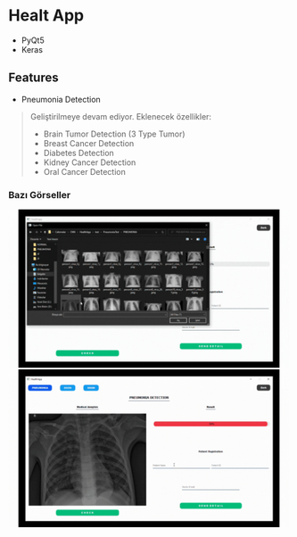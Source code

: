 # Healt App

- PyQt5
- Keras

## Features

- Pneumonia Detection  

> Geliştirilmeye devam ediyor.
> Eklenecek özellikler:
> - Brain Tumor Detection (3 Type Tumor)
> - Breast Cancer Detection
> - Diabetes Detection
> - Kidney Cancer Detection
> - Oral Cancer Detection

### Bazı Görseller
![Detection](https://github.com/ismaildrcn/HealthApp/blob/master/images/pneumonia-1.gif)  
![Send e-Mail](https://github.com/ismaildrcn/HealthApp/blob/master/images/pneumonia-2.gif)
